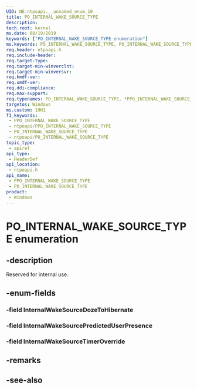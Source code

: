 ```yaml
---
UID: NE:ntpoapi.__unnamed_enum_10
title: PO_INTERNAL_WAKE_SOURCE_TYPE
description: 
tech.root: kernel
ms.date: 08/19/2019
keywords: ["PO_INTERNAL_WAKE_SOURCE_TYPE enumeration"]
ms.keywords: PO_INTERNAL_WAKE_SOURCE_TYPE, PO_INTERNAL_WAKE_SOURCE_TYPE, *PPO_INTERNAL_WAKE_SOURCE_TYPE,
req.header: ntpoapi.h
req.include-header: 
req.target-type: 
req.target-min-winverclnt: 
req.target-min-winversvr: 
req.kmdf-ver: 
req.umdf-ver: 
req.ddi-compliance: 
req.max-support: 
req.typenames: PO_INTERNAL_WAKE_SOURCE_TYPE, *PPO_INTERNAL_WAKE_SOURCE_TYPE
targetos: Windows
ms.custom: 19H1
f1_keywords:
 - PPO_INTERNAL_WAKE_SOURCE_TYPE
 - ntpoapi/PPO_INTERNAL_WAKE_SOURCE_TYPE
 - PO_INTERNAL_WAKE_SOURCE_TYPE
 - ntpoapi/PO_INTERNAL_WAKE_SOURCE_TYPE
topic_type:
 - apiref
api_type:
 - HeaderDef
api_location:
 - ntpoapi.h
api_name:
 - PPO_INTERNAL_WAKE_SOURCE_TYPE
 - PO_INTERNAL_WAKE_SOURCE_TYPE
product:
 - Windows
---
```


# PO_INTERNAL_WAKE_SOURCE_TYPE enumeration


## -description

Reserved for internal use.

## -enum-fields

### -field InternalWakeSourceDozeToHibernate 

### -field InternalWakeSourcePredictedUserPresence 

### -field InternalWakeSourceTimerOverride

## -remarks

## -see-also

